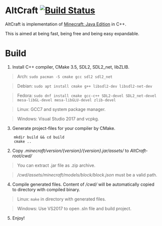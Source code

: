 # AltCraft [![Build Status](https://travis-ci.org/LaG1924/AltCraft.svg?branch=master)](https://travis-ci.org/LaG1924/AltCraft)
AltCraft is implementation of [Minecraft: Java Edition](https://minecraft.net) in C++.

This is aimed at being fast, being free and being easy expandable.

# Build
1. Install C++ compiler, CMake 3.5, SDL2, SDL2_net, libZLIB.

>Arch: `sudo pacman -S cmake gcc sdl2 sdl2_net`

>Debian: `sudo apt install cmake g++ libsdl2-dev libsdl2-net-dev`

>Fedora: `sudo dnf install cmake gcc-c++ SDL2-devel SDL2_net-devel mesa-libGL-devel mesa-libGLU-devel zlib-devel`

>Linux: GCC7 and system package manager.

>Windows: Visual Studio 2017 and vcpkg.
3. Generate project-files for your compiler by CMake.
```
    mkdir build && cd build
    cmake ..
```
2. Copy *.minecraft/version/{version}/{version}.jar/assets/* to *AltCraft-root/cwd/*
>You can extract .jar file as .zip archive.

>*/cwd/assets/minecraft/models/block/block.json* must be a valid path.
4. Compile generated files. Content of */cwd/* will be automatically copied to directory with compiled binary.
>Linux: `make` in directory with generated files.

>Windows: Use VS2017 to open .sln file and build project.
5. Enjoy!
